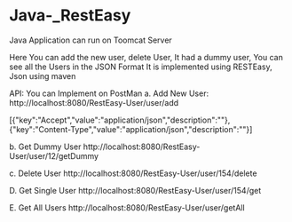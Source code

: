 # Java-_RestEasy


Java Application can run on Toomcat Server

Here You can add the new user, delete User, It had a dummy user, You can see all the Users in the JSON Format
It is implemented using RESTEasy, Json using maven

API: You can Implement on PostMan
a. Add New User:
http://localhost:8080/RestEasy-User/user/add

[{"key":"Accept","value":"application/json","description":""},{"key":"Content-Type","value":"application/json","description":""}]

b. Get Dummy User 
http://localhost:8080/RestEasy-User/user/12/getDummy

c. Delete User
http://localhost:8080/RestEasy-User/user/154/delete

D. Get Single User
http://localhost:8080/RestEasy-User/user/154/get
 
E. Get All Users
http://localhost:8080/RestEasy-User/user/getAll
